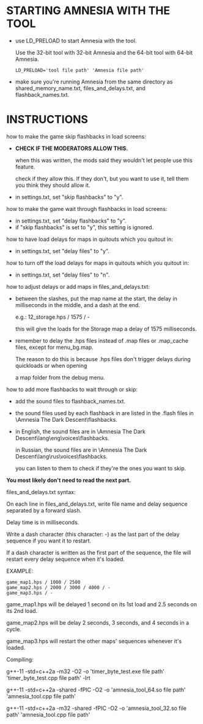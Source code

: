 
# STARTING AMNESIA WITH THE TOOL

- use LD_PRELOAD to start Amnesia with the tool.
  
  Use the 32-bit tool with 32-bit Amnesia and the 64-bit tool with 64-bit Amnesia.

      LD_PRELOAD='tool file path' 'Amnesia file path'

- make sure you're running Amnesia from the same directory as shared_memory_name.txt, files_and_delays.txt, and flashback_names.txt.

# INSTRUCTIONS

how to make the game skip flashbacks in load screens:
- **CHECK IF THE MODERATORS ALLOW THIS.**
  
  when this was written, the mods said they wouldn't let people use this feature.
  
  check if they allow this. If they don't, but you want to use it, tell them you think they should allow it.
- in settings.txt, set "skip flashbacks" to "y".

how to make the game wait through flashbacks in load screens:
- in settings.txt, set "delay flashbacks" to "y".
- if "skip flashbacks" is set to "y", this setting is ignored.

how to have load delays for maps in quitouts which you quitout in:
- in settings.txt, set "delay files" to "y".

how to turn off the load delays for maps in quitouts which you quitout in:
- in settings.txt, set "delay files" to "n".

how to adjust delays or add maps in files_and_delays.txt:
- between the slashes, put the map name at the start, the delay in milliseconds in the middle, and a dash at the end.
  
  e.g.: 12_storage.hps / 1575 / -
  
  this will give the loads for the Storage map a delay of 1575 milliseconds.
- remember to delay the .hps files instead of .map files or .map_cache files, except for menu_bg.map.
  
  The reason to do this is because .hps files don't trigger delays during quickloads or when opening
  
  a map folder from the debug menu.

how to add more flashbacks to wait through or skip:
- add the sound files to flashback_names.txt.
- the sound files used by each flashback in are listed in the .flash files in \Amnesia The Dark Descent\flashbacks.
- in English, the sound files are in \Amnesia The Dark Descent\lang\eng\voices\flashbacks.
  
  in Russian, the sound files are in \Amnesia The Dark Descent\lang\rus\voices\flashbacks.
  
  you can listen to them to check if they're the ones you want to skip.


**You most likely don't need to read the next part.**

files_and_delays.txt syntax:

On each line in files_and_delays.txt, write file name and delay sequence separated by a forward slash.

Delay time is in milliseconds.

Write a dash character (this character: -) as the last part of the delay sequence if you want it to restart.

If a dash character is written as the first part of the sequence, the file will restart every delay sequence
when it's loaded.

EXAMPLE:

    game_map1.hps / 1000 / 2500
    game_map2.hps / 2000 / 3000 / 4000 / -
    game_map3.hps / -

game_map1.hps will be delayed 1 second on its 1st load and 2.5 seconds on its 2nd load.

game_map2.hps will be delay 2 seconds, 3 seconds, and 4 seconds in a cycle.

game_map3.hps will restart the other maps' sequences whenever it's loaded.

Compiling:

g++-11 -std=c++2a -m32 -O2 -o 'timer_byte_test.exe file path' 'timer_byte_test.cpp file path' -lrt

g++-11 -std=c++2a -shared -fPIC -O2 -o 'amnesia_tool_64.so file path' 'amnesia_tool.cpp file path'

g++-11 -std=c++2a -m32 -shared -fPIC -O2 -o 'amnesia_tool_32.so file path' 'amnesia_tool.cpp file path'
